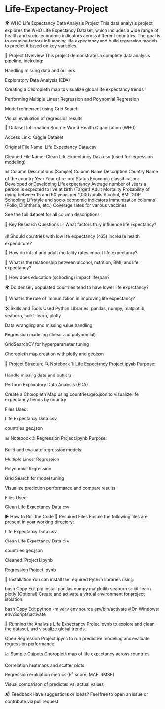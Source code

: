 # Life-Expectancy-Project
🌍 WHO Life Expectancy Data Analysis Project
This data analysis project explores the WHO Life Expectancy Dataset, which includes a wide range of health and socio-economic indicators across different countries. The goal is to examine factors influencing life expectancy and build regression models to predict it based on key variables.

📌 Project Overview
This project demonstrates a complete data analysis pipeline, including:

Handling missing data and outliers

Exploratory Data Analysis (EDA)

Creating a Choropleth map to visualize global life expectancy trends

Performing Multiple Linear Regression and Polynomial Regression

Model refinement using Grid Search

Visual evaluation of regression results

📁 Dataset Information
Source: World Health Organization (WHO)

Access Link: Kaggle Dataset

Original File Name: Life Expectancy Data.csv

Cleaned File Name: Clean Life Expectancy Data.csv (used for regression modeling)

📊 Column Descriptions (Sample)
Column Name	Description
Country	Name of the country
Year	Year of record
Status	Economic classification: Developed or Developing
Life expectancy	Average number of years a person is expected to live at birth (Target)
Adult Mortality	Probability of dying between 15 and 60 years per 1,000 adults
Alcohol, BMI, GDP, Schooling	Lifestyle and socio-economic indicators
Immunization columns (Polio, Diphtheria, etc.)	Coverage rates for various vaccines

See the full dataset for all column descriptions.

🎯 Key Research Questions
📈 What factors truly influence life expectancy?

💰 Should countries with low life expectancy (<65) increase health expenditure?

👶 How do infant and adult mortality rates impact life expectancy?

🧬 What is the relationship between alcohol, nutrition, BMI, and life expectancy?

🏫 How does education (schooling) impact lifespan?

🌍 Do densely populated countries tend to have lower life expectancy?

🧪 What is the role of immunization in improving life expectancy?

🛠 Skills and Tools Used
Python Libraries: pandas, numpy, matplotlib, seaborn, scikit-learn, plotly

Data wrangling and missing value handling

Regression modeling (linear and polynomial)

GridSearchCV for hyperparameter tuning

Choropleth map creation with plotly and geojson

📂 Project Structure
🔍 Notebook 1: Life Expectancy Project.ipynb
Purpose:

Handle missing data and outliers

Perform Exploratory Data Analysis (EDA)

Create a Choropleth Map using countries.geo.json to visualize life expectancy trends by country

Files Used:

Life Expectancy Data.csv

countries.geo.json

📊 Notebook 2: Regression Project.ipynb
Purpose:

Build and evaluate regression models:

Multiple Linear Regression

Polynomial Regression

Grid Search for model tuning

Visualize prediction performance and compare results

Files Used:

Clean Life Expectancy Data.csv

▶️ How to Run the Code
📁 Required Files
Ensure the following files are present in your working directory:

Life Expectancy Data.csv

Clean Life Expectancy Data.csv

countries.geo.json

Cleaned_Project1.ipynb

Regression Project.ipynb

🔧 Installation
You can install the required Python libraries using:

bash
Copy
Edit
pip install pandas numpy matplotlib seaborn scikit-learn plotly
(Optional) Create and activate a virtual environment for project isolation:

bash
Copy
Edit
python -m venv env
source env/bin/activate  # On Windows: env\Scripts\activate

🚀 Running the Analysis
 Life Expectancy Projec.ipynb to explore and clean the dataset, and visualize global trends.

Open Regression Project.ipynb to run predictive modeling and evaluate regression performance.

📈 Sample Outputs
Choropleth map of life expectancy across countries

Correlation heatmaps and scatter plots

Regression evaluation metrics (R² score, MAE, RMSE)

Visual comparison of predicted vs. actual values

📬 Feedback
Have suggestions or ideas? Feel free to open an issue or contribute via pull request!



